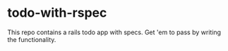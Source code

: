 todo-with-rspec
========================

This repo contains a rails todo app with specs. Get 'em to pass by writing the functionality.

